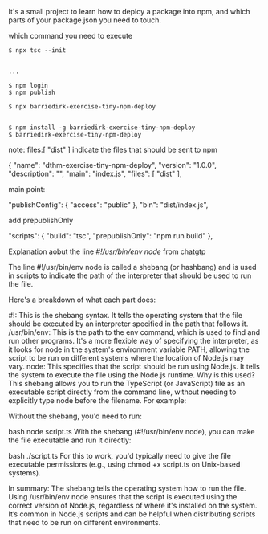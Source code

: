 It's a small project to learn how to deploy a package into npm, and which parts of your package.json you need to touch.

which command you need to execute



```shell
$ npx tsc --init


...

$ npm login
$ npm publish

$ npx barriedirk-exercise-tiny-npm-deploy


$ npm install -g barriedirk-exercise-tiny-npm-deploy
$ barriedirk-exercise-tiny-npm-deploy

```


note: files:[ "dist" ] indicate the files that should be sent to npm


{
  "name": "dthm-exercise-tiny-npm-deploy",
  "version": "1.0.0",
  "description": "",
  "main": "index.js",
  "files": [
    "dist"
  ],


main point: 

  "publishConfig": {
    "access": "public"
  },
  "bin": "dist/index.js",



add prepublishOnly

  "scripts": {
    "build": "tsc",
    "prepublishOnly": "npm run build"
  },


Explanation aobut the line *#!/usr/bin/env node*
from chatgtp

The line #!/usr/bin/env node is called a shebang (or hashbang) and is used in scripts to indicate the path of the interpreter that should be used to run the file.

Here's a breakdown of what each part does:

#!: This is the shebang syntax. It tells the operating system that the file should be executed by an interpreter specified in the path that follows it.
/usr/bin/env: This is the path to the env command, which is used to find and run other programs. It's a more flexible way of specifying the interpreter, as it looks for node in the system's environment variable PATH, allowing the script to be run on different systems where the location of Node.js may vary.
node: This specifies that the script should be run using Node.js. It tells the system to execute the file using the Node.js runtime.
Why is this used?
This shebang allows you to run the TypeScript (or JavaScript) file as an executable script directly from the command line, without needing to explicitly type node before the filename. For example:

Without the shebang, you'd need to run:

bash
node script.ts
With the shebang (#!/usr/bin/env node), you can make the file executable and run it directly:

bash
./script.ts
For this to work, you'd typically need to give the file executable permissions (e.g., using chmod +x script.ts on Unix-based systems).

In summary:
The shebang tells the operating system how to run the file.
Using /usr/bin/env node ensures that the script is executed using the correct version of Node.js, regardless of where it's installed on the system.
It’s common in Node.js scripts and can be helpful when distributing scripts that need to be run on different environments.




